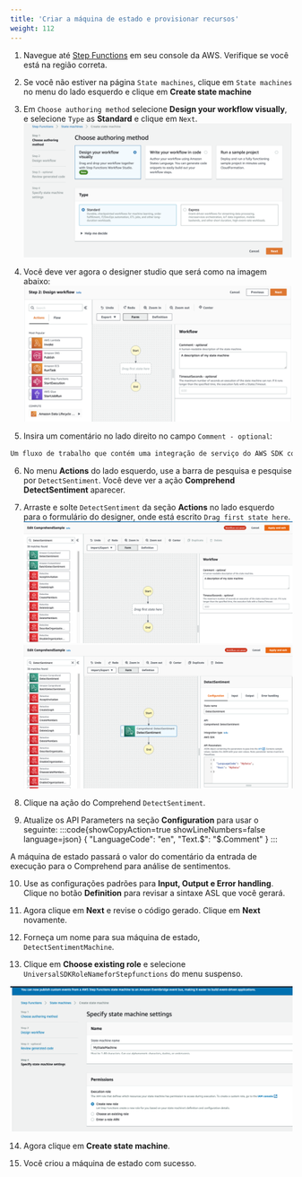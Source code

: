 ```yaml
---
title: 'Criar a máquina de estado e provisionar recursos'
weight: 112
---
```


1. Navegue até  [Step Functions](https://console.aws.amazon.com/states/home) em seu console da AWS. Verifique se você está na região correta.

2. Se você não estiver na página `State machines`, clique em `State machines` no menu do lado esquerdo e clique em **Create state machine**

3. Em `Choose authoring method` selecione **Design your workflow visually**, e selecione `Type` as **Standard** e clique em `Next`.
   ![Studio](/static/img/module-6/studio-selection.png)

4. Você deve ver agora o designer studio que será como na imagem abaixo:
   ![](/static/img/module-6/studio-designer.png)

5. Insira um comentário no lado direito no campo `Comment - optional`: 

```bash
Um fluxo de trabalho que contém uma integração de serviço do AWS SDK com o Amazon Comprehend.
```

6. No menu **Actions** do lado esquerdo, use a barra de pesquisa e pesquise por `DetectSentiment`. Você deve ver a ação **Comprehend DetectSentiment** aparecer.

7. Arraste e solte `DetectSentiment` da seção **Actions** no lado esquerdo para o formulário do designer, onde está escrito `Drag first state here`.
   ![](/static/img/module-9/detect-sentiment.png)
   ![](/static/img/module-9/detect-sentiment-state.png)

8. Clique na ação do Comprehend `DetectSentiment`.
9. Atualize os API Parameters na seção **Configuration** para usar o seguinte:
:::code{showCopyAction=true showLineNumbers=false language=json}
{
  "LanguageCode": "en",
  "Text.$": "$.Comment"
}
:::

A máquina de estado passará o valor do comentário da entrada de execução para o Comprehend para análise de sentimentos.

10. Use as configurações padrões para **Input, Output e Error handling**. Clique no botão **Definition** para revisar a sintaxe ASL que você gerará.
    
11. Agora clique em **Next** e revise o código gerado. Clique em **Next** novamente.
12. Forneça um nome para sua máquina de estado, `DetectSentimentMachine`.

13. Clique em **Choose existing role** e selecione `UniversalSDKRoleNameforStepfunctions` do menu suspenso.

![](/static/img/module-9/iam.png)

14. Agora clique em **Create state machine**.

15. Você criou a máquina de estado com sucesso.
